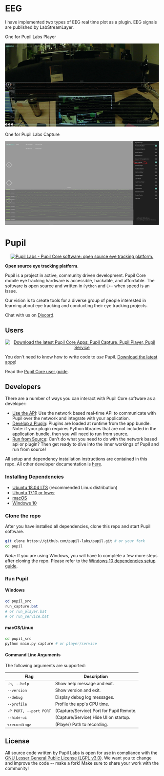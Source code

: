 # EEG
I have implemented two types of EEG real time plot as a plugin.
EEG signals are published by LabStreamLayer.

One for Pupil Labs Player
<p align="center">
		<img 
		src="https://github.com/peipeihan2020/pupil/blob/master/player.png" 
		alt="Pupil Labs - Pupil Core software: open source eye tracking platform."/>
	</p>
One for Pupil Labs Capture
<p align="center">
		<img 
		src="https://github.com/peipeihan2020/pupil/blob/master/capture.png" 
		alt="Pupil Labs - Pupil Core software: open source eye tracking platform."/>
	</p>


# Pupil
<a 
href="https://pupil-labs.com"
rel="noopener"
target="_blank">
	<p align="center">
		<img 
		src="https://raw.githubusercontent.com/wiki/pupil-labs/pupil/media/images/pupil_labs_pupil_core_repo_banner.jpg" 
		alt="Pupil Labs - Pupil Core software: open source eye tracking platform."/>
	</p>
</a>

**Open source eye tracking platform.**

Pupil is a project in active, community driven development. Pupil Core mobile eye tracking hardware is accessible, hackable, and affordable. The software is open source and written in `Python` and `C++` when speed is an issue.

Our vision is to create tools for a diverse group of people interested in learning about eye tracking and conducting their eye tracking projects.

Chat with us on [Discord](https://pupil-labs.com/chat "Pupil Server on Discord").

## Users
<a 
href="https://github.com/pupil-labs/pupil/releases/latest#user-content-downloads"
rel="noopener"
target="_blank">
	<p align="center">
		<img 
		src="https://raw.githubusercontent.com/wiki/pupil-labs/pupil/media/images/pupil_labs_pupil_core_app_download_banner.jpg" 
		alt="Download the latest Pupil Core Apps: Pupil Capture, Pupil Player, Pupil Service"/>
	</p>
</a>


You don't need to know how to write code to _use_ Pupil. [Download the latest apps](https://github.com/pupil-labs/pupil/releases/latest#user-content-downloads "Download Pupil Capture, Pupil Player, and Pupil Service application bundles")! 

Read the [Pupil Core user guide](https://docs.pupil-labs.com/core/ "Pupil Core user guide"). 

## Developers
There are a number of ways you can interact with Pupil Core software as a developer:

- [Use the API](https://docs.pupil-labs.com/developer/core/network-api/): Use the network based real-time API to communicate with Pupil over the network and integrate with your application. 
- [Develop a Plugin](https://docs.pupil-labs.com/developer/core/plugin-api/): Plugins are loaded at runtime from the app bundle. Note: if your plugin requires Python libraries that are not included in the application bundle, then you will need to run from source. 
- [Run from Source](#installing-dependencies): Can't do what you need to do with the network based api or plugin? Then get ready to dive into the inner workings of Pupil and run from source!

All setup and dependency installation instructions are contained in this repo. All other developer documentation is [here](https://docs.pupil-labs.com/developer/core "Pupil Core developer docs").

### Installing Dependencies
- [Ubuntu 18.04 LTS](./docs/dependencies-ubuntu18.md "Pupil dependency installation for Ubuntu 18.04") (recommended Linux distribution)
- [Ubuntu 17.10 or lower](./docs/dependencies-ubuntu17.md "Pupil dependency installation for Ubuntu 17.10 or lower")
- [macOS](./docs/dependencies-macos.md "Pupil dependency installation for macOS")
- [Windows 10](./docs/dependencies-windows.md "Pupil dependency installation for Windows 10")

### Clone the repo
After you have installed all dependencies, clone this repo and start Pupil software.

```sh
git clone https://github.com/pupil-labs/pupil.git # or your fork
cd pupil
```

_Note_: If you are using Windows, you will have to complete a few more steps after cloning the repo. Please refer to the [Windows 10 dependencies setup guide](./docs/dependencies-windows.md "Pupil dependency installation for Windows 10").

### Run Pupil

#### Windows

```powershell
cd pupil_src
run_capture.bat
# or run_player.bat
# or run_service.bat
```

#### macOS/Linux

```sh
cd pupil_src
python main.py capture # or player/service
```

#### Command Line Arguments

The following arguments are supported:

| Flag                   | Description                              |
| ---------------------- | ---------------------------------------- |
| `-h, --help`           | Show help message and exit.              |
| `--version`            | Show version and exit.                   |
| `--debug`              | Display debug log messages.              |
| `--profile`            | Profile the app's CPU time.              |
| `-P PORT, --port PORT` | (Capture/Service) Port for Pupil Remote. |
| `--hide-ui`            | (Capture/Service) Hide UI on startup.    |
| `<recording>`          | (Player) Path to recording.              |



## License
All source code written by Pupil Labs is open for use in compliance with the [GNU Lesser General Public License (LGPL v3.0)](http://www.gnu.org/licenses/lgpl-3.0.en.html). We want you to change and improve the code -- make a fork! Make sure to share your work with the community!
